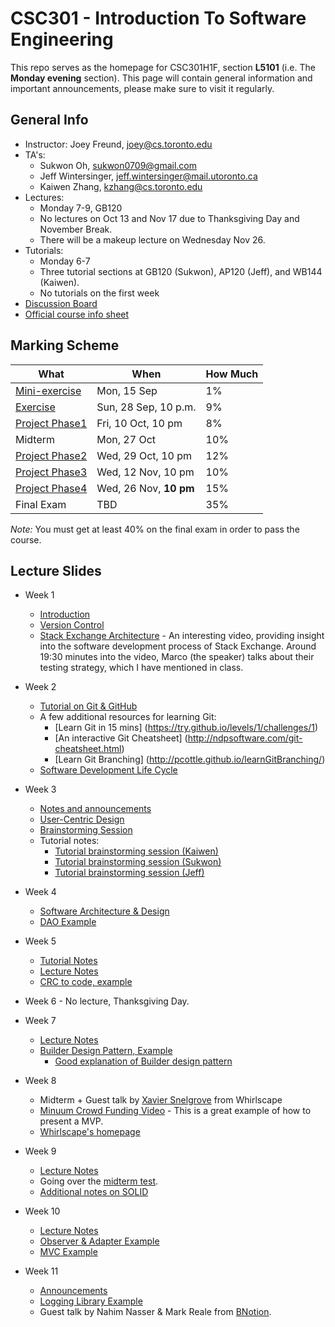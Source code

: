 # CSC301 - Introduction To Software Engineering #


This repo serves as the homepage for CSC301H1F, section **L5101** (i.e. The **Monday evening** section).
This page will contain general information and important announcements, please make sure to visit it regularly.


## General Info ##

 * Instructor: Joey Freund, joey@cs.toronto.edu
 * TA's: 
   * Sukwon Oh, sukwon0709@gmail.com
   * Jeff Wintersinger, jeff.wintersinger@mail.utoronto.ca
   * Kaiwen Zhang,	kzhang@cs.toronto.edu
 * Lectures: 
   * Monday 7-9, GB120
   * No lectures on Oct 13 and Nov 17 due to Thanksgiving Day and November Break.
   * There will be a makeup lecture on Wednesday Nov 26.
 * Tutorials: 
   * Monday 6-7
   * Three tutorial sections at GB120 (Sukwon), AP120 (Jeff), and WB144 (Kaiwen).
   * No tutorials on the first week
 * [Discussion Board](http://piazza.com/utoronto.ca/fall2014/csc301/)
 * [Official course info sheet](InfoSheet.pdf)


## Marking Scheme ##

What | When | How Much
--- | --- | ---
[Mini-exercise](https://github.com/csc301-fall2014/mini-exercise/tree/st-george-evening-section)  | Mon, 15 Sep | 1%
[Exercise](https://github.com/csc301-fall2014/CSC301H1F-L5101-Home/blob/master/exercise1.md)       | Sun, 28 Sep, 10 p.m. | 9%
[Project Phase1](Phase1Handout.md) | Fri, 10 Oct, 10 pm  | 8% 
Midterm        | Mon, 27 Oct | 10%
[Project Phase2](Phase2Handout.md) | Wed, 29 Oct, 10 pm | 12%
[Project Phase3](Phase3Handout.md) | Wed, 12 Nov, 10 pm | 10% 
[Project Phase4](Phase4Handout.md) | Wed, 26 Nov, __10 pm__ | 15% 
Final Exam     | TBD         | 35%

*Note:* You must get at least 40% on the final exam in order to pass the course.


## Lecture Slides ##

 * Week 1
   * [Introduction](https://docs.google.com/presentation/d/1cjbyIFSosYkMDQu2r1KYPmVHv2qhu29BQCEKxJfKx3Y/edit?usp=sharing)
   * [Version Control](https://docs.google.com/presentation/d/1TILN1mCvZSlhN_ZSDYvpyCLIB9exEj_8VNRlxaBo8Lk/edit?usp=sharing)
   * [Stack Exchange Architecture](https://www.youtube.com/watch?v=rkVvxgdY9F8) - An interesting video, providing insight into the software development process of Stack Exchange. Around 19:30 minutes into the video, Marco (the speaker) talks about their testing strategy, which I have mentioned in class.
 * Week 2
   * [Tutorial on Git & GitHub](https://github.com/csc301-fall2014/Tutorial1)
   * A few additional resources for learning Git:
     * [Learn Git in 15 mins] (https://try.github.io/levels/1/challenges/1)
     * [An interactive Git Cheatsheet] (http://ndpsoftware.com/git-cheatsheet.html)
     * [Learn Git Branching] (http://pcottle.github.io/learnGitBranching/)
   * [Software Development Life Cycle](https://docs.google.com/presentation/d/1cSps1xrdWnRCSvuDq5_3CST5HEc0k_nz4NkSsszThTs/edit?usp=sharing)
 * Week 3
   * [Notes and announcements](https://docs.google.com/presentation/d/1VLvYde75A_JAuzf_8E4hWW6_JwDOmF3gswANVTKrkx0/edit?usp=sharing)
   * [User-Centric Design](https://docs.google.com/presentation/d/17jIrffuu78dUq_fd4ukuH9L3xPvWo3TN2b28jYHhILA/edit?usp=sharing)
   * [Brainstorming Session](week3-brainstorming.md)
   * Tutorial notes:
     * [Tutorial brainstorming session (Kaiwen)](week4-tutorial-kaiwen.md)
     * [Tutorial brainstorming session (Sukwon)](week4-tutorial-sukwon.md)
     * [Tutorial brainstorming session (Jeff)](week4-tutorial-jeff.md)
 * Week 4
   * [Software Architecture & Design](https://docs.google.com/presentation/d/1djBbiUoo_68UH-mdd2EeJbXqAS5A5_3_G1WxnO6aAp8/edit?usp=sharing)
   * [DAO Example](https://github.com/csc301-fall2014/DAOExample)
   
 * Week 5
   * [Tutorial Notes](tutorial-week5/handout.md) 
   * [Lecture Notes](https://docs.google.com/presentation/d/11J0p13S2bLqTu4u-c8a0HCebPjUEaby493eoRCz74f4/edit?usp=sharing)
   * [CRC to code, example](https://github.com/csc301-fall2014/CRC2CodeExample)
 * Week 6 - No lecture, Thanksgiving Day. 
 * Week 7
   * [Lecture Notes](https://docs.google.com/presentation/d/1nJyK6CPDuBWMifnztRcNWN_mzL2_QJUhR6nTxrTENk0/edit?usp=sharing)
   * [Builder Design Pattern, Example](https://github.com/csc301-fall2014/BuilderExample)
     * [Good explanation of Builder design pattern](http://stackoverflow.com/a/1953567)
 * Week 8
   * Midterm + Guest talk by [Xavier Snelgrove](mailto:xavier@whirlscape.com) from Whirlscape
   * [Minuum Crowd Funding Video](https://www.indiegogo.com/projects/the-minuum-keyboard-project) - This is a great example of how to present a MVP.
   * [Whirlscape's homepage](http://minuum.com/)
 * Week 9
   * [Lecture Notes](https://docs.google.com/presentation/d/1d7qG3fuoUO9C38lTGSvs326AoG1Lww1AvTGART00fwc/edit?usp=sharing)
   * Going over the [midterm test](CSC301_Midterm_evening.pdf).
   * [Additional notes on SOLID](Week7-SOLID.pdf) 
 * Week 10
   * [Lecture Notes](https://docs.google.com/presentation/d/1YSuixvtxc8csZCSFyUFwYlRHxw31DVi0t6coS4zrjB4/edit?usp=sharing)
   * [Observer & Adapter Example](https://github.com/csc301-fall2014/ObserverAndAdapterExample)
   * [MVC Example](https://github.com/csc301-fall2014/MVCExample) 
 * Week 11
   * [Announcements](week11.md)
   * [Logging Library Example](https://github.com/csc301-fall2014/LoggingExample)
   * Guest talk by Nahim Nasser & Mark Reale from [BNotion](http://bnotions.com).
